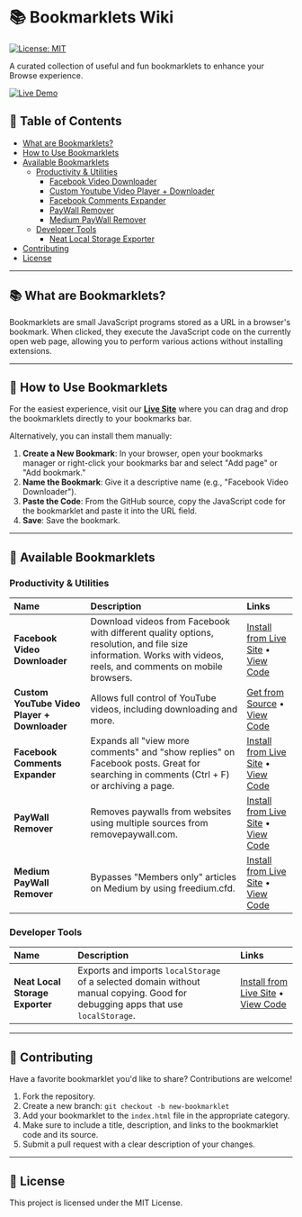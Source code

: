 # 📚 Bookmarklets Wiki

[![License: MIT](https://img.shields.io/badge/License-MIT-yellow.svg)](https://opensource.org/licenses/MIT)

A curated collection of useful and fun bookmarklets to enhance your Browse experience.

[![Live Demo](https://img.shields.io/badge/Live_Demo-➡️-blue)](https://minanagehsalalma.github.io/BookMarkletsWiki/)

## 📖 Table of Contents

- [What are Bookmarklets?](#-what-are-bookmarklets)
- [How to Use Bookmarklets](#-how-to-use-bookmarklets)
- [Available Bookmarklets](#-available-bookmarklets)
  - [Productivity & Utilities](#productivity--utilities)
    - [Facebook Video Downloader](#facebook-video-downloader)
    - [Custom Youtube Video Player + Downloader](#custom-youtube-video-player--downloader)
    - [Facebook Comments Expander](#facebook-comments-expander)
    - [PayWall Remover](#paywall-remover)
    - [Medium PayWall Remover](#medium-paywall-remover)
  - [Developer Tools](#developer-tools)
    - [Neat Local Storage Exporter](#neat-local-storage-exporter)
- [Contributing](#-contributing)
- [License](#-license)

---

## 📚 What are Bookmarklets?

Bookmarklets are small JavaScript programs stored as a URL in a browser's bookmark. When clicked, they execute the JavaScript code on the currently open web page, allowing you to perform various actions without installing extensions.

---

## 🚀 How to Use Bookmarklets

For the easiest experience, visit our **[Live Site](https://minanagehsalalma.github.io/BookMarkletsWiki/)** where you can drag and drop the bookmarklets directly to your bookmarks bar.

Alternatively, you can install them manually:

1.  **Create a New Bookmark**: In your browser, open your bookmarks manager or right-click your bookmarks bar and select "Add page" or "Add bookmark."
2.  **Name the Bookmark**: Give it a descriptive name (e.g., "Facebook Video Downloader").
3.  **Paste the Code**: From the GitHub source, copy the JavaScript code for the bookmarklet and paste it into the URL field.
4.  **Save**: Save the bookmark.

---

## 📖 Available Bookmarklets

### Productivity & Utilities

| Name | Description | Links |
| :--- | :--- | :--- |
| **Facebook Video Downloader** | Download videos from Facebook with different quality options, resolution, and file size information. Works with videos, reels, and comments on mobile browsers. | [Install from Live Site](https://minanagehsalalma.github.io/BookMarkletsWiki/) • [View Code](https://github.com/minanagehsalalma/BookMarkletsWiki/tree/main/Source/FacebookDownloader) |
| **Custom YouTube Video Player + Downloader** | Allows full control of YouTube videos, including downloading and more. | [Get from Source](https://snarly.github.io/yt6/) • [View Code](https://github.com/snarly/yt6) |
| **Facebook Comments Expander** | Expands all "view more comments" and "show replies" on Facebook posts. Great for searching in comments (Ctrl + F) or archiving a page. | [Install from Live Site](https://minanagehsalalma.github.io/BookMarkletsWiki/) • [View Code](https://github.com/minanagehsalalma/BookMarkletsWiki/tree/main/Source/FBCommentsExpander) |
| **PayWall Remover** | Removes paywalls from websites using multiple sources from removepaywall.com. | [Install from Live Site](https://minanagehsalalma.github.io/BookMarkletsWiki/) • [View Code](https://github.com/minanagehsalalma/BookMarkletsWiki/blob/main/Source/NoPayWall/) |
| **Medium PayWall Remover** | Bypasses "Members only" articles on Medium by using freedium.cfd. | [Install from Live Site](https://minanagehsalalma.github.io/BookMarkletsWiki/) • [View Code](https://github.com/minanagehsalalma/BookMarkletsWiki/tree/main/Source/MediumPaywallRemove/) |

### Developer Tools

| Name | Description | Links |
| :--- | :--- | :--- |
| **Neat Local Storage Exporter** | Exports and imports `localStorage` of a selected domain without manual copying. Good for debugging apps that use `localStorage`. | [Install from Live Site](https://minanagehsalalma.github.io/BookMarkletsWiki/) • [View Code](https://github.com/minanagehsalalma/Neat-Local-Storage-Exporter/blob/main/copy_localstorage.js) |

---

## 🤝 Contributing

Have a favorite bookmarklet you'd like to share? Contributions are welcome!

1.  Fork the repository.
2.  Create a new branch: `git checkout -b new-bookmarklet`
3.  Add your bookmarklet to the `index.html` file in the appropriate category.
4.  Make sure to include a title, description, and links to the bookmarklet code and its source.
5.  Submit a pull request with a clear description of your changes.

---

## 📄 License

This project is licensed under the MIT License.